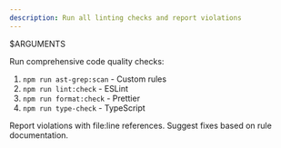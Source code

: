 ```yaml
---
description: Run all linting checks and report violations
---
```


$ARGUMENTS

Run comprehensive code quality checks:

1. `npm run ast-grep:scan` - Custom rules
2. `npm run lint:check` - ESLint
3. `npm run format:check` - Prettier
4. `npm run type-check` - TypeScript

Report violations with file:line references.
Suggest fixes based on rule documentation.
